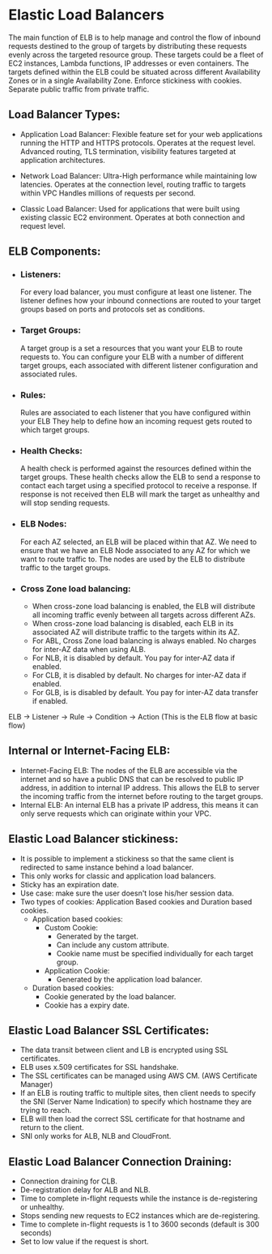 # Elastic Load Balancers

The main function of ELB is to help manage and control the flow of inbound requests
destined to the group of targets by distributing these requests evenly across the
targeted resource group.
These targets could be a fleet of EC2 instances, Lambda functions, IP addresses
or even containers.
The targets defined within the ELB could be situated across different Availability
Zones or in a single Availability Zone.
Enforce stickiness with cookies.
Separate public traffic from private traffic.

## Load Balancer Types:
  - Application Load Balancer:
    Flexible feature set for your web applications running the HTTP and HTTPS protocols.
    Operates at the request level.
    Advanced routing, TLS termination, visibility features targeted at application architectures.

  - Network Load Balancer:
    Ultra-High performance while maintaining low latencies.
    Operates at the connection level, routing traffic to targets within VPC
    Handles millions of requests per second.

  - Classic Load Balancer:
    Used for applications that were built using existing classic EC2 environment.
    Operates at both connection and request level.

## ELB Components:
  - ### Listeners:
    For every load balancer, you must configure at least one listener.
    The listener defines how your inbound connections are routed to your target groups
    based on ports and protocols set as conditions.

  - ### Target Groups:
    A target group is a set a resources that you want your ELB to route requests to.
    You can configure your ELB with a number of different target groups, each
    associated with different listener configuration and associated rules.

  - ### Rules:
    Rules are associated to each listener that you have configured within your ELB
    They help to define how an incoming request gets routed to which target groups.

  - ### Health Checks:
    A health check is performed against the resources defined within the target groups.
    These health checks allow the ELB to send a response to contact each target
    using a specified protocol to receive a response.
    If response is not received then ELB will mark the target as unhealthy and will
    stop sending requests.

  - ### ELB Nodes:
    For each AZ selected, an ELB will be placed within that AZ.
    We need to ensure that we have an ELB Node associated to any AZ for which we
    want to route traffic to.
    The nodes are used by the ELB to distribute traffic to the target groups.

  - ### Cross Zone load balancing:
    - When cross-zone load balancing is enabled, the ELB will distribute all incoming
      traffic evenly between all targets across different AZs.
    - When cross-zone load balancing is disabled, each ELB in its associated AZ will
      distribute traffic to the targets within its AZ.
    - For ABL, Cross Zone load balancing is always enabled. No charges for inter-AZ data when using ALB.
    - For NLB, it is disabled by default. You pay for inter-AZ data if enabled.
    - For CLB, it is disabled by default. No charges for inter-AZ data if enabled.
    - For GLB, is is disabled by default. You pay for inter-AZ data transfer if enabled.

ELB -> Listener -> Rule -> Condition -> Action (This is the ELB flow at basic flow)

## Internal or Internet-Facing ELB:
  - Internet-Facing ELB:
    The nodes of the ELB are accessible via the internet and so have a public DNS
    that can be resolved to public IP address, in addition to internal IP address.
    This allows the ELB to server the incoming traffic from the internet before
    routing to the target groups.
  - Internal ELB:
    An internal ELB has a private IP address, this means it can only serve requests
    which can originate within your VPC.

## Elastic Load Balancer stickiness:
  - It is possible to implement a stickiness so that the same client is redirected to same instance
    behind a load balancer.
  - This only works for classic and application load balancers.
  - Sticky has an expiration date.
  - Use case: make sure the user doesn't lose his/her session data.
  - Two types of cookies: Application Based cookies and Duration based cookies.
    - Application based cookies:
      - Custom Cookie:
        - Generated by the target.
        - Can include any custom attribute.
        - Cookie name must be specified individually for each target group.
      - Application Cookie:
        - Generated by the application load balancer.
    - Duration based cookies:
      - Cookie generated by the load balancer.
      - Cookie has a expiry date.

## Elastic Load Balancer SSL Certificates:
  - The data transit between client and LB is encrypted using SSL certificates.
  - ELB uses x.509 certificates for SSL handshake.
  - The SSL certificates can be managed using AWS CM. (AWS Certificate Manager)
  - If an ELB is routing traffic to multiple sites, then client needs to specify the SNI
    (Server Name Indication) to specify which hostname they are trying to reach.
  - ELB will then load the correct SSL certificate for that hostname and return to the client.
  - SNI only works for ALB, NLB and CloudFront.

## Elastic Load Balancer Connection Draining:
  - Connection draining for CLB.
  - De-registration delay for ALB and NLB.
  - Time to complete in-flight requests while the instance is de-registering or unhealthy.
  - Stops sending new requests to EC2 instances which are de-registering.
  - Time to complete in-flight requests is 1 to 3600 seconds (default is 300 seconds)
  - Set to low value if the request is short.
